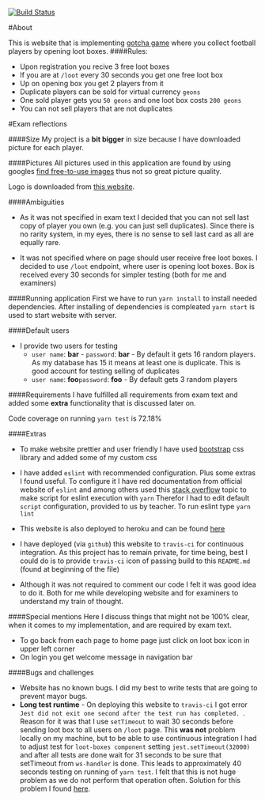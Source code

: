 [![Build Status](https://travis-ci.com/guberArmin/PG6301-1-20V-Exam.svg?token=m6BpjWymm3UWnZ6QxDwC&branch=master)](https://travis-ci.com/guberArmin/PG6301-1-20V-Exam)

#About

This is website that is implementing [gotcha game](https://en.wikipedia.org/wiki/Gacha_game)
where you collect football players by opening loot boxes.
####Rules:
- Upon registration you recive 3 free loot boxes
- If you are at `/loot` every 30 seconds you get one free loot box 
- Up on opening box you get 2 players from it
- Duplicate players can be sold for virtual currency `geons`
- One sold player gets you `50 geons` and one loot box costs `200 geons`
- You can not sell players that are not duplicates 

#Exam reflections

####Size
My project is a **bit bigger** in size because I have 
downloaded picture for each player.

####Pictures
All pictures used in this application are found by using 
googles [find free-to-use images](https://support.google.com/websearch/answer/29508?hl=en)
thus not so great picture quality.

Logo is downloaded from [this website](https://pixabay.com/no/illustrations/tyvegods-boksen-lagre-mystisk-3498166/).

####Ambiguities
- As it was not specified in exam text I decided that you can not sell last copy of 
player you own (e.g. you can just sell duplicates). Since there is no rarity system,
in my eyes, there is no sense to sell last card as all are equally rare.

- It was not specified where on page should user receive free loot boxes. 
I decided to use `/loot` endpoint, where user is opening loot boxes. Box is 
received every 30 seconds for simpler testing (both for me and examiners)

####Running application
First we have to run `yarn install` to install needed dependencies.
After installing of dependencies is compleated `yarn start` is used to start website 
with server.

####Default users
- I provide two users for testing 
   - `user name`: **bar** - `password`: **bar**  - By default it gets 16 
   random players. As my database has 15 it means at least one is duplicate.
   This is good account for testing selling of duplicates 
   - `user name`: **foo**`password`: **foo** - By default gets 3 random players
  
####Requirements
I have fulfilled all requirements from exam text and added some **extra** 
functionality that is discussed later on.

Code coverage on running `yarn test` is  72.18%

####Extras
- To make website prettier and user friendly I have used [bootstrap](https://getbootstrap.com/) css library and added some
of my custom css
 
- I have added `eslint` with recommended configuration. Plus some extras I found 
useful. To configure it I have red documentation from official website of `eslint` and among others
used this [stack overflow](https://stackoverflow.com/a/58954380/3532722) topic to make script for eslint execution with `yarn` 
Therefor I had to edit default `script` configuration, provided to us by teacher. To run eslint type `yarn lint`

- This website is also deployed to heroku and can be found [here](https://api-design-exam.herokuapp.com/)

- I have deployed (via `github`) this website to `travis-ci` for continuous integration.
As this project has to remain private, for time being, best I could do is to provide `travis-ci`
icon of passing build to this `README.md` (found at beginning of the file) 

- Although it was not required to comment our code I felt it was good idea to do
it. Both for me while developing website and for examiners to understand
my train of thought.

####Special mentions
Here I discuss things that might not be 100% clear, when it comes to my implementation, and are required by exam text.
- To go back from each page to home page just click on loot box icon in 
upper left corner
- On login you get welcome message in navigation bar

####Bugs and challenges
- Website has no known bugs. I did my best to write tests that are going to prevent mayor bugs.
- **Long test runtime** - 
 On deploying this website to `travis-ci` I got error `Jest did not exit one second after the test run has completed.
`. Reason for it was that I use `setTimeout` to wait 30 seconds before sending loot box to all
users on `/loot` page. This **was not** problem locally on my machine, but to be able to use
continuous integration I had to adjust test for `loot-boxes component` 
setting `jest.setTimeout(32000)` and after all tests are done wait for 31 seconds to be sure
that setTimeout from `ws-handler` is done. This leads to approximately 40 seconds testing on running
of `yarn test`. I felt that this is not huge problem as we do not perform that operation often.
Solution for this problem I found [here](https://stackoverflow.com/questions/50818367/how-to-fix-err-jest-has-detected-the-following-3-open-handles-potentially-keepin
).
